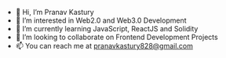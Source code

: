 - 👋 Hi, I’m Pranav Kastury
- 👀 I’m interested in Web2.0 and Web3.0 Development
- 🌱 I’m currently learning JavaScript, ReactJS and Solidity
- 💞️ I’m looking to collaborate on Frontend Development Projects
- 📫 You can reach me at pranavkastury828@gmail.com

